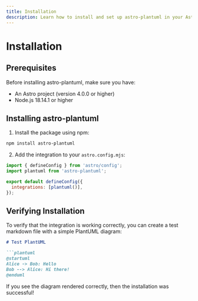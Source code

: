 ```yaml
---
title: Installation
description: Learn how to install and set up astro-plantuml in your Astro project.
---
```


# Installation

## Prerequisites

Before installing astro-plantuml, make sure you have:

- An Astro project (version 4.0.0 or higher)
- Node.js 18.14.1 or higher

## Installing astro-plantuml

1. Install the package using npm:

```bash
npm install astro-plantuml
```

2. Add the integration to your `astro.config.mjs`:

```js
import { defineConfig } from 'astro/config';
import plantuml from 'astro-plantuml';

export default defineConfig({
  integrations: [plantuml()],
});
```

## Verifying Installation

To verify that the integration is working correctly, you can create a test markdown file with a simple PlantUML diagram:

```markdown
# Test PlantUML

```plantuml
@startuml
Alice -> Bob: Hello
Bob --> Alice: Hi there!
@enduml
```

If you see the diagram rendered correctly, then the installation was successful! 